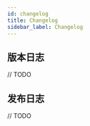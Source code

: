 ```yaml
---
id: changelog
title: Changelog
sidebar_label: Changelog
---
```


## 版本日志

// TODO

## 发布日志

// TODO